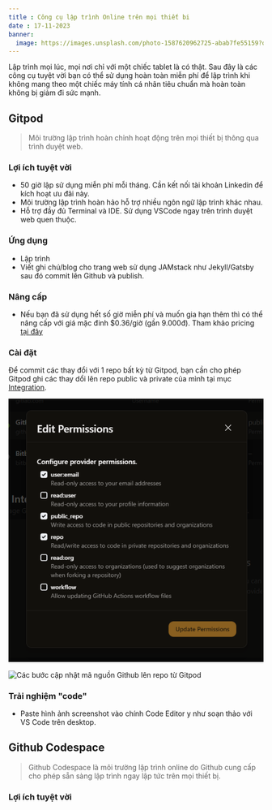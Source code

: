 ```yaml
---
title : Công cụ lập trình Online trên mọi thiết bi
date : 17-11-2023
banner:
  image: https://images.unsplash.com/photo-1587620962725-abab7fe55159?q=80&w=1931&auto=format&fit=crop&ixlib=rb-4.0.3&ixid=M3wxMjA3fDB8MHxwaG90by1wYWdlfHx8fGVufDB8fHx8fA%3D%3D
---
```


Lập trình mọi lúc, mọi nơi chỉ với một chiếc tablet là có thật. Sau đây là các công cụ tuyệt vời bạn có thể sử dụng hoàn toàn miễn phí để lập trình khi không mang theo một chiếc máy tính cá nhân tiêu chuẩn mà hoàn toàn không bị giảm đi sức mạnh.

## Gitpod

> Môi trường lập trình hoàn chỉnh hoạt động trên mọi thiết bị thông qua trình duyệt web.

### Lợi ích tuyệt vời
- 50 giờ lập sử dụng miễn phí mỗi tháng. Cần kết nối tài khoản Linkedin để kích hoạt ưu đãi này.
- Môi trường lập trình hoàn hảo hỗ trợ nhiều ngôn ngữ lập trình khác nhau.
- Hỗ trợ đầy đủ Terminal và IDE. Sử dụng VSCode ngay trên trình duyệt web quen thuộc.

### Ứng dụng
- Lập trình
- Viết ghi chú/blog cho trang web sử dụng JAMstack như Jekyll/Gatsby sau đó commit lên Github và publish.

### Nâng cấp
- Nếu bạn đã sử dụng hết số giờ miễn phí và muốn gia hạn thêm thì có thể nâng cấp với giá mặc đinh $0.36/giờ (gần 9.000đ). Tham khảo pricing [tại đây](https://www.gitpod.io/pricing?plan=cloud)

### Cài đặt

Để commit các thay đổi với 1 repo bất kỳ từ Gitpod, bạn cần cho phép Gitpod ghi các thay dổi lên repo public và private của mình tại mục [Integration](https://gitpod.io/user/integrations).

![Cho phép Gitpod ghi các thay đổi lên repo Github](src/gitpod_integration_cho_phep_sua_doi_repo.png)

![Các bước cập nhật mã nguồn Github lên repo từ Gitpod](commit_code_cap_nhat_ma_nguon_len_github.png)

### Trải nghiệm "code"

- Paste hình ảnh screenshot vào chính Code Editor y như soạn thảo với VS Code trên desktop.

## Github Codespace

> Github Codespace là môi trường lập trình online do Github cung cấp cho phép sẵn sàng lập trình ngay lập tức trên mọi thiết bị.

### Lợi ích tuyệt vời


